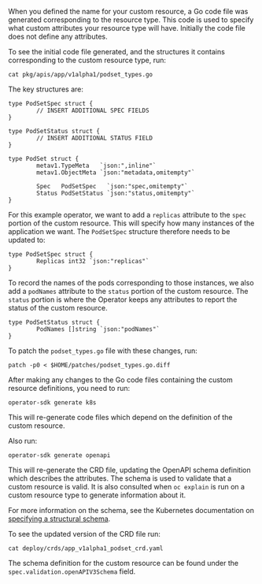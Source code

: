 When you defined the name for your custom resource, a Go code file was generated corresponding to the resource type. This code is used to specify what custom attributes your resource type will have. Initially the code file does not define any attributes.

To see the initial code file generated, and the structures it contains corresponding to the custom resource type, run:

```execute
cat pkg/apis/app/v1alpha1/podset_types.go
```

The key structures are:

```
type PodSetSpec struct {
        // INSERT ADDITIONAL SPEC FIELDS
}

type PodSetStatus struct {
        // INSERT ADDITIONAL STATUS FIELD
}

type PodSet struct {
        metav1.TypeMeta   `json:",inline"`
        metav1.ObjectMeta `json:"metadata,omitempty"`

        Spec   PodSetSpec   `json:"spec,omitempty"`
        Status PodSetStatus `json:"status,omitempty"`
}
```

For this example operator, we want to add a `replicas` attribute to the `spec` portion of the custom resource. This will specify how many instances of the application we want. The `PodSetSpec` structure therefore needs to be updated to:

```
type PodSetSpec struct {
        Replicas int32 `json:"replicas"`
}
```


To record the names of the pods corresponding to those instances, we also add a `podNames` attribute to the `status` portion of the custom resource. The `status` portion is where the Operator keeps any attributes to report the status of the custom resource.

```
type PodSetStatus struct {
        PodNames []string `json:"podNames"`
}
```

To patch the `podset_types.go` file with these changes, run:

```execute
patch -p0 < $HOME/patches/podset_types.go.diff
```

After making any changes to the Go code files containing the custom resource definitions, you need to run:

```execute
operator-sdk generate k8s
```

This will re-generate code files which depend on the definition of the custom resource.

Also run:

```execute
operator-sdk generate openapi
```

This will re-generate the CRD file, updating the OpenAPI schema definition which describes the attributes. The schema is used to validate that a custom resource is valid. It is also consulted when `oc explain` is run on a custom resource type to generate information about it.

For more information on the schema, see the Kubernetes documentation on [specifying a structural schema](https://kubernetes.io/docs/tasks/access-kubernetes-api/custom-resources/custom-resource-definitions/#specifying-a-structural-schema).

To see the updated version of the CRD file run:

```execute
cat deploy/crds/app_v1alpha1_podset_crd.yaml
```

The schema definition for the custom resource can be found under the `spec.validation.openAPIV3Schema` field.
